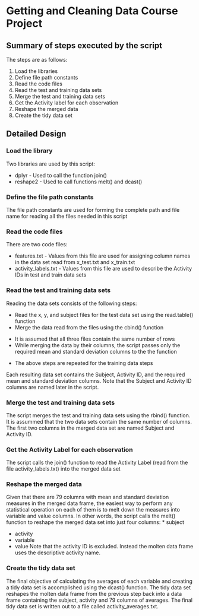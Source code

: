 # Getting and Cleaning Data Course Project

## Summary of steps executed by the script
The steps are as follows:
1. Load the libraries
2. Define file path constants
3. Read the code files
4. Read the test and training data sets
5. Merge the test and training data sets
6. Get the Activity label for each observation
7. Reshape the merged data
8. Create the tidy data set

## Detailed Design

### Load the library
Two libraries are used by this script:
* dplyr - Used to call the function join()
* reshape2 - Used to call functions melt() and dcast()

### Define the file path constants
The file path constants are used for forming the complete path and file name for reading all the files needed in this script

### Read the code files
There are two code files: 
* features.txt - Values from this file are used for assigning column names in the data set read from x_test.txt and x_train.txt
* activity_labels.txt - Values from this file are used to describe the Activity IDs in test and train data sets

### Read the test and training data sets
Reading the data sets consists of the following steps:
* Read the x, y, and subject files for the test data set using the read.table() function
* Merge the data read from the files using the cbind() function
+ It is assumed that all three files contain the same number of rows
+ While merging the data by their columns, the script passes only the required mean and standard deviation columns to the the function
* The above steps are repeated for the training data steps

Each resulting data set contains the Subject, Activity ID, and the required mean and standard deviation columns. Note that the Subject and Activity ID columns are named later in the script.

### Merge the test and training data sets
The script merges the test and training data sets using the rbind() function. It is assummed that the two data sets contain the same number of columns. The first two columns in the merged data set are named Subject and Activity ID.

### Get the Activity Label for each observation
The script calls the join() function to read the Activity Label (read from the file activity_labels.txt) into the merged data set

### Reshape the merged data
Given that there are 79 columns with mean and standard deviation measures in the merged data frame, the easiest way to perform any statistical operation on each of them is to melt down the measures into variable and value columns. In other words, the script calls the melt() function to reshape the merged data set into just four columns: * subject
* activity
* variable
* value 
Note that the activity ID is excluded. Instead the molten data frame uses the descriptive activity name.

### Create the tidy data set
The final objective of calculating the averages of each variable and creating a tidy data set is accomplished using the dcast() function. The tidy data set reshapes the molten data frame from the previous step back into a data frame containing the subject, activity and 79 columns of averages. The final tidy data set is written out to a file called activity_averages.txt.